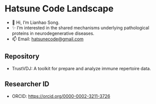 # Hatsune Code Landscape

- 👋 Hi, I’m Lianhao Song.
- ✨ I’m interested in the shared mechanisms underlying pathological proteins in neurodegenerative diseases.
- 📫 Email: hatsunecode@gmail.com


## Repository

- TrustVDJ: A toolkit for prepare and analyze immune repertoire data.


## Researcher ID

- ORCID: https://orcid.org/0000-0002-3211-3726<br>
